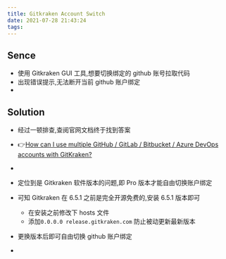 ```yaml
---
title: Gitkraken Account Switch
date: 2021-07-28 21:43:24
tags:
---
```


## Sence
- 使用 Gitkraken GUI 工具,想要切换绑定的 github 账号拉取代码 
- 出现错误提示,无法断开当前 github 账户绑定
- [](/images/gitkrakenAccountSwitch/Snipaste_2021-07-28_21-50-19.png)
<!--more-->
## Solution
- 经过一顿排查,查阅官网文档终于找到答案 
- 👉[How can I use multiple GitHub / GitLab / Bitbucket / Azure DevOps accounts with GitKraken?](https://support.gitkraken.com/faq/)

- [](/images/gitkrakenAccountSwitch/Snipaste_2021-07-28_21-54-00.png)

- 定位到是 Gitkraken 软件版本的问题,即 Pro 版本才能自由切换账户绑定
- 可知 Gitkraken 在 6.5.1 之前是完全开源免费的,安装 6.5.1 版本即可
    - 在安装之前修改下 hosts 文件
    - 添加`0.0.0.0 release.gitkraken.com` 防止被动更新最新版本
- 更换版本后即可自由切换 github 账户绑定
- [](/images/gitkrakenAccountSwitch/Snipaste_2021-07-28_21-56-01.png)

